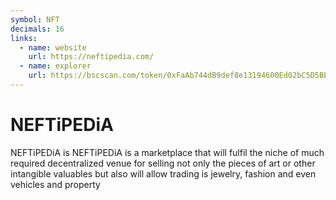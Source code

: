 ```yaml
---
symbol: NFT
decimals: 16
links:
  - name: website
    url: https://neftipedia.com/
  - name: explorer
    url: https://bscscan.com/token/0xFaAb744dB9def8e13194600Ed02bC5D5BEd3B85C
---
```


# NEFTiPEDiA

NEFTiPEDiA is NEFTiPEDiA is a marketplace that will fulfil the niche of much required decentralized venue for selling not only the pieces of art or other intangible valuables but also will allow trading is jewelry, fashion and even vehicles and property
